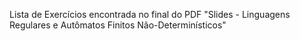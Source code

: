 Lista de Exercícios encontrada no final do PDF "Slides - Linguagens Regulares e Autômatos Finitos Não-Determinísticos"